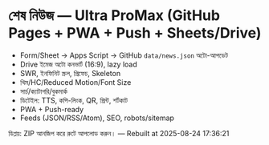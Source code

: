 # শেষ নিউজ — Ultra ProMax (GitHub Pages + PWA + Push + Sheets/Drive)

- Form/Sheet → Apps Script → GitHub `data/news.json` অটো-আপডেট
- Drive ইমেজ অটো কনভার্ট (16:9), lazy load
- SWR, ইনফিনিট স্ক্রল, প্রিফেচ, Skeleton
- থিম/HC/Reduced Motion/Font Size
- সার্চ/ক্যাটাগরি/বুকমার্ক
- ডিটেইল: TTS, কপি-লিংক, QR, প্রিন্ট, শর্টকাট
- PWA + Push-ready
- Feeds (JSON/RSS/Atom), SEO, robots/sitemap

ডিপ্লয়: ZIP আনজিপ করে রুটে আপলোড করুন।
— Rebuilt at 2025-08-24 17:36:21

